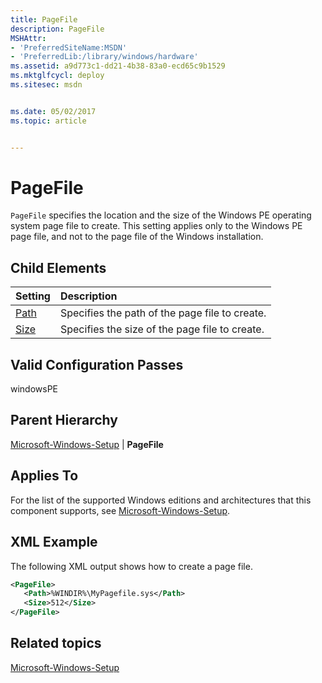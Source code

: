 ```yaml
---
title: PageFile
description: PageFile
MSHAttr:
- 'PreferredSiteName:MSDN'
- 'PreferredLib:/library/windows/hardware'
ms.assetid: a9d773c1-dd21-4b38-83a0-ecd65c9b1529
ms.mktglfcycl: deploy
ms.sitesec: msdn


ms.date: 05/02/2017
ms.topic: article


---
```

# PageFile

`PageFile` specifies the location and the size of the Windows PE operating system page file to create. This setting applies only to the Windows PE page file, and not to the page file of the Windows installation.

## Child Elements

| Setting                 | Description                                                                           |
|:------------------------|:--------------------------------------------------------------------------------------|
| [Path](microsoft-windows-setup-pagefile-path.md) | Specifies the path of the page file to create. |
| [Size](microsoft-windows-setup-pagefile-size.md) | Specifies the size of the page file to create. |

## Valid Configuration Passes

windowsPE

## Parent Hierarchy

[Microsoft-Windows-Setup](microsoft-windows-setup.md) | **PageFile**

## Applies To

For the list of the supported Windows editions and architectures that this component supports, see [Microsoft-Windows-Setup](microsoft-windows-setup.md).

## XML Example

The following XML output shows how to create a page file.

```XML
<PageFile>
   <Path>%WINDIR%\MyPagefile.sys</Path>
   <Size>512</Size>
</PageFile>
```

## Related topics

[Microsoft-Windows-Setup](microsoft-windows-setup.md)
